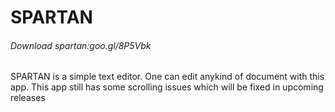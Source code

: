 <html>
<head>
<h1>SPARTAN</h1>
<h6>Download spartan:goo.gl/8P5Vbk</h6>
</head>
<body>
SPARTAN is a simple text editor.
One can edit anykind of document with this app.
This app still has some scrolling issues which will be fixed in upcoming releases
</body>
</html>
